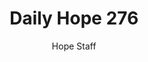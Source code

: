 ---
image: /assets/img/daily-hope-default-artwork.png
title: Daily Hope 276
number: 276
categories:
  - Daily Hope
author: Hope Staff
notes: Daily Hope 276
embed: >-
  <iframe style="border-radius:12px" src="https://open.spotify.com/embed/episode/6VRwQSpWiJ91ARblg3aQYR?utm_source=generator" width="100%" height="352" frameBorder="0" allowfullscreen="" allow="autoplay; clipboard-write; encrypted-media; fullscreen; picture-in-picture" loading="lazy"></iframe>
---